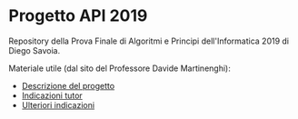# Progetto API 2019

Repository della Prova Finale di Algoritmi e Principi dell'Informatica 2019 di Diego Savoia.

Materiale utile (dal sito del Professore Davide Martinenghi):
* [Descrizione del progetto](http://home.deib.polimi.it/martinen/courses/api/ProvaFinale2019.pdf)
* [Indicazioni tutor](http://home.deib.polimi.it/martinen/courses/api/ProvaFinaleAPI.pdf)
* [Ulteriori indicazioni](http://home.deib.polimi.it/martinen/courses/api/slide_tutorato.pdf)
